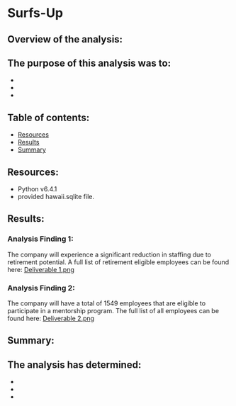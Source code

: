 # Surfs-Up

## Overview of the analysis:

The purpose of this analysis was to:
- 
- 
- 
-  

## Table of contents:
* [Resources](#resources)
* [Results](#results)
* [Summary](#summary)

## Resources:
- Python v6.4.1
- provided hawaii.sqlite file.

## Results:

### Analysis Finding 1: 
The company will experience a significant reduction in staffing due to retirement potential.  A full list of retirement eligible employees can be found here:
[Deliverable 1.png](https://github.com/nseddon/Surfs-Up/blob/main/Deliverable%201.PNG)

### Analysis Finding 2:
The company will have a total of 1549 employees that are eligible to participate in a mentorship program.  The full list of all employees can be found here:
[Deliverable 2.png](https://github.com/nseddon/Surfs-Up/blob/main/Deliverable%202.PNG)

## Summary:
The analysis has determined:
- 
- 
- 
- 

